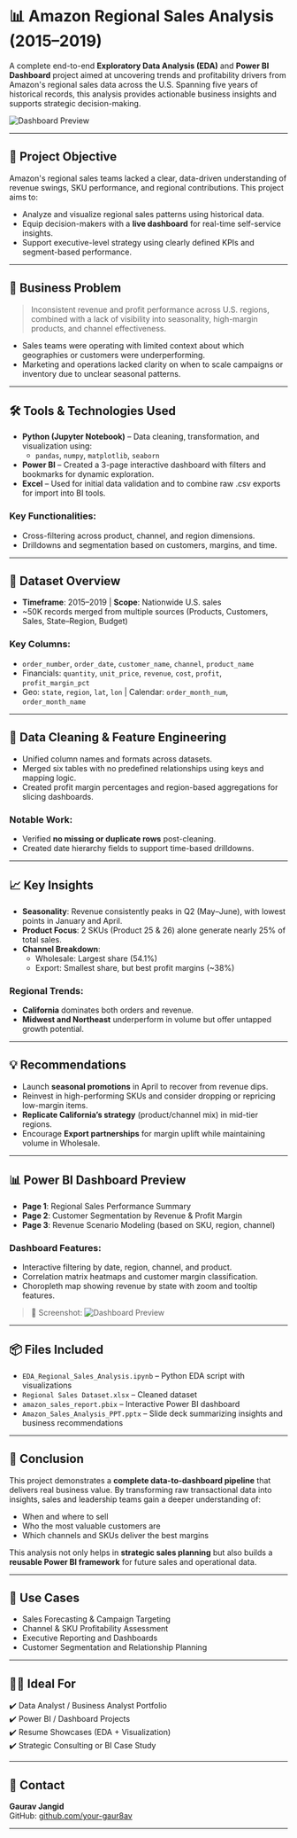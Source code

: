 # 📊 Amazon Regional Sales Analysis (2015–2019)

A complete end-to-end **Exploratory Data Analysis (EDA)** and **Power BI Dashboard** project aimed at uncovering trends and profitability drivers from Amazon's regional sales data across the U.S. Spanning five years of historical records, this analysis provides actionable business insights and supports strategic decision-making.

![Dashboard Preview](images/dashboard_preview.png)

---

## 🚀 Project Objective

Amazon's regional sales teams lacked a clear, data-driven understanding of revenue swings, SKU performance, and regional contributions. This project aims to:

- Analyze and visualize regional sales patterns using historical data.
- Equip decision-makers with a **live dashboard** for real-time self-service insights.
- Support executive-level strategy using clearly defined KPIs and segment-based performance.

---

## 🧠 Business Problem

> Inconsistent revenue and profit performance across U.S. regions, combined with a lack of visibility into seasonality, high-margin products, and channel effectiveness.

- Sales teams were operating with limited context about which geographies or customers were underperforming.
- Marketing and operations lacked clarity on when to scale campaigns or inventory due to unclear seasonal patterns.

---

## 🛠️ Tools & Technologies Used

- **Python (Jupyter Notebook)** – Data cleaning, transformation, and visualization using:
  - `pandas`, `numpy`, `matplotlib`, `seaborn`
- **Power BI** – Created a 3-page interactive dashboard with filters and bookmarks for dynamic exploration.
- **Excel** – Used for initial data validation and to combine raw .csv exports for import into BI tools.

### Key Functionalities:
- Cross-filtering across product, channel, and region dimensions.
- Drilldowns and segmentation based on customers, margins, and time.

---

## 📁 Dataset Overview

- **Timeframe**: 2015–2019 | **Scope**: Nationwide U.S. sales
- ~50K records merged from multiple sources (Products, Customers, Sales, State–Region, Budget)

### Key Columns:
- `order_number`, `order_date`, `customer_name`, `channel`, `product_name`
- Financials: `quantity`, `unit_price`, `revenue`, `cost`, `profit`, `profit_margin_pct`
- Geo: `state`, `region`, `lat`, `lon` | Calendar: `order_month_num`, `order_month_name`

---

## 🧹 Data Cleaning & Feature Engineering

- Unified column names and formats across datasets.
- Merged six tables with no predefined relationships using keys and mapping logic.
- Created profit margin percentages and region-based aggregations for slicing dashboards.

### Notable Work:
- Verified **no missing or duplicate rows** post-cleaning.
- Created date hierarchy fields to support time-based drilldowns.

---

## 📈 Key Insights

- **Seasonality**: Revenue consistently peaks in Q2 (May–June), with lowest points in January and April.
- **Product Focus**: 2 SKUs (Product 25 & 26) alone generate nearly 25% of total sales.
- **Channel Breakdown**:
  - Wholesale: Largest share (54.1%)
  - Export: Smallest share, but best profit margins (~38%)

### Regional Trends:
- **California** dominates both orders and revenue.
- **Midwest and Northeast** underperform in volume but offer untapped growth potential.

---

## 💡 Recommendations

- Launch **seasonal promotions** in April to recover from revenue dips.
- Reinvest in high-performing SKUs and consider dropping or repricing low-margin items.
- **Replicate California’s strategy** (product/channel mix) in mid-tier regions.
- Encourage **Export partnerships** for margin uplift while maintaining volume in Wholesale.

---

## 📊 Power BI Dashboard Preview

- **Page 1**: Regional Sales Performance Summary
- **Page 2**: Customer Segmentation by Revenue & Profit Margin
- **Page 3**: Revenue Scenario Modeling (based on SKU, region, channel)

### Dashboard Features:
- Interactive filtering by date, region, channel, and product.
- Correlation matrix heatmaps and customer margin classification.
- Choropleth map showing revenue by state with zoom and tooltip features.

> 📌 Screenshot:
![Dashboard Preview](images/dashboard_preview.png)

---

## 📦 Files Included

- `EDA_Regional_Sales_Analysis.ipynb` – Python EDA script with visualizations
- `Regional Sales Dataset.xlsx` – Cleaned dataset
- `amazon_sales_report.pbix` – Interactive Power BI dashboard
- `Amazon_Sales_Analysis_PPT.pptx` – Slide deck summarizing insights and business recommendations

---

## 🏁 Conclusion

This project demonstrates a **complete data-to-dashboard pipeline** that delivers real business value. By transforming raw transactional data into insights, sales and leadership teams gain a deeper understanding of:

- When and where to sell
- Who the most valuable customers are
- Which channels and SKUs deliver the best margins

This analysis not only helps in **strategic sales planning** but also builds a **reusable Power BI framework** for future sales and operational data.

---

## 🔗 Use Cases

- Sales Forecasting & Campaign Targeting  
- Channel & SKU Profitability Assessment  
- Executive Reporting and Dashboards  
- Customer Segmentation and Relationship Planning  

---

## 👨‍💼 Ideal For

✔️ Data Analyst / Business Analyst Portfolio  
✔️ Power BI / Dashboard Projects  
✔️ Resume Showcases (EDA + Visualization)  
✔️ Strategic Consulting or BI Case Study

---

## 📧 Contact

**Gaurav Jangid**    
GitHub: [github.com/your-gaur8av](https://github.com/gaur8av)

---


